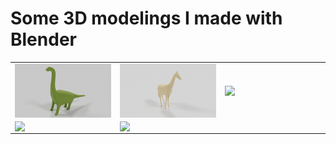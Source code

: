 # Some 3D modelings I made with Blender
<table>
  <tr>
    <td width="33%">
      <img src="https://github.com/fastafaryan/blender/blob/main/Renders/Dinosaur.png" style="display:block;" width="100%"/>
    </td>
    <td width="33%">
      <img src="https://github.com/fastafaryan/blender/blob/main/Renders/Giraffe.png" style="display:block;" width="100%"/>
    </td>
    <td width="33%">
      <img src="https://github.com/fastafaryan/blender/blob/main/Renders/Donut&Cup.png" style="display:block;" width="100%"/>
    </td>
  </tr>
  <tr>
    <td width="33%">
      <img src="https://github.com/fastafaryan/blender/blob/main/Renders/cactus.gif" style="display:block;" width="100%"/>
    </td>
    <td width="33%">
      <img src="https://github.com/fastafaryan/blender/blob/main/Renders/lowpoly-man.gif" style="display:block;" width="100%"/>
    </td>
  </tr>
</table>
